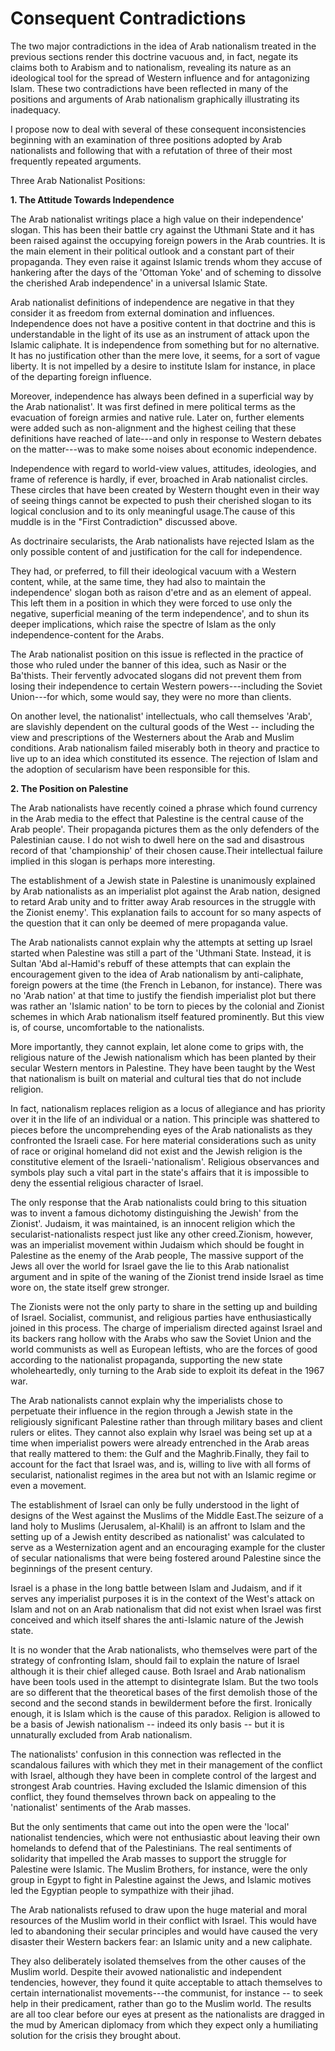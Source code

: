 Consequent Contradictions
=========================

The two major contradictions in the idea of Arab nationalism treated in
the previous sections render this doctrine vacuous and, in fact, negate
its claims both to Arabism and to nationalism, revealing its nature as
an ideological tool for the spread of Western influence and for
antagonizing Islam. These two contradictions have been reflected in many
of the positions and arguments of Arab nationalism graphically
illustrating its inadequacy.

I propose now to deal with several of these consequent inconsistencies
beginning with an examination of three positions adopted by Arab
nationalists and following that with a refutation of three of their most
frequently repeated arguments.

Three Arab Nationalist Positions:


**1. The Attitude Towards Independence**

The Arab nationalist writings place a high value on their independence'
slogan. This has been their battle cry against the Uthmani State and it
has been raised against the occupying foreign powers in the Arab
countries. It is the main element in their political outlook and a
constant part of their propaganda. They even raise it against Islamic
trends whom they accuse of hankering after the days of the 'Ottoman
Yoke' and of scheming to dissolve the cherished Arab independence' in a
universal Islamic State.

Arab nationalist definitions of independence are negative in that they
consider it as freedom from external domination and influences.
Independence does not have a positive content in that doctrine and this
is understandable in the light of its use as an instrument of attack
upon the Islamic caliphate. It is independence from something but for no
alternative. It has no justification other than the mere love, it seems,
for a sort of vague liberty. It is not impelled by a desire to institute
Islam for instance, in place of the departing foreign influence.

Moreover, independence has always been defined in a superficial way by
the Arab nationalist'. It was first defined in mere political terms as
the evacuation of foreign armies and native rule. Later on, further
elements were added such as non-alignment and the highest ceiling that
these definitions have reached of late---and only in response to Western
debates on the matter---was to make some noises about economic
independence.

Independence with regard to world-view values, attitudes, ideologies,
and frame of reference is hardly, if ever, broached in Arab nationalist
circles. These circles that have been created by Western thought even in
their way of seeing things cannot be expected to push their cherished
slogan to its logical conclusion and to its only meaningful usage.The
cause of this muddle is in the "First Contradiction" discussed above.

As doctrinaire secularists, the Arab nationalists have rejected Islam
as the only possible content of and justification for the call for
independence.

They had, or preferred, to fill their ideological vacuum with a Western
content, while, at the same time, they had also to maintain the
independence' slogan both as raison d'etre and as an element of appeal.
This left them in a position in which they were forced to use only the
negative, superficial meaning of the term independence', and to shun its
deeper implications, which raise the spectre of Islam as the only
independence-content for the Arabs.

The Arab nationalist position on this issue is reflected in the
practice of those who ruled under the banner of this idea, such as Nasir
or the Ba'thists. Their fervently advocated slogans did not prevent them
from losing their independence to certain Western powers---including the
Soviet Union---for which, some would say, they were no more than
clients.

On another level, the nationalist' intellectuals, who call themselves
'Arab', are slavishly dependent on the cultural goods of the West --
including the view and prescriptions of the Westerners about the Arab
and Muslim conditions. Arab nationalism failed miserably both in theory
and practice to live up to an idea which constituted its essence. The
rejection of Islam and the adoption of secularism have been responsible
for this.

**2. The Position on Palestine**

The Arab nationalists have recently coined a phrase which found
currency in the Arab media to the effect that Palestine is the central
cause of the Arab people'. Their propaganda pictures them as the only
defenders of the Palestinian cause. I do not wish to dwell here on the
sad and disastrous record of that 'championship' of their chosen
cause.Their intellectual failure implied in this slogan is perhaps more
interesting.

The establishment of a Jewish state in Palestine is unanimously
explained by Arab nationalists as an imperialist plot against the Arab
nation, designed to retard Arab unity and to fritter away Arab resources
in the struggle with the Zionist enemy'. This explanation fails to
account for so many aspects of the question that it can only be deemed
of mere propaganda value.

The Arab nationalists cannot explain why the attempts at setting up
Israel started when Palestine was still a part of the 'Uthmani State.
Instead, it is Sultan 'Abd al-Hamid's rebuff of these attempts that can
explain the encouragement given to the idea of Arab nationalism by
anti-caliphate, foreign powers at the time (the French in Lebanon, for
instance). There was no 'Arab nation' at that time to justify the
fiendish imperialist plot but there was rather an 'Islamic nation' to be
torn to pieces by the colonial and Zionist schemes in which Arab
nationalism itself featured prominently. But this view is, of course,
uncomfortable to the nationalists.

More importantly, they cannot explain, let alone come to grips with,
the religious nature of the Jewish nationalism which has been planted by
their secular Western mentors in Palestine. They have been taught by the
West that nationalism is built on material and cultural ties that do not
include religion.

In fact, nationalism replaces religion as a locus of allegiance and has
priority over it in the life of an individual or a nation. This
principle was shattered to pieces before the uncomprehending eyes of the
Arab nationalists as they confronted the Israeli case. For here material
considerations such as unity of race or original homeland did not exist
and the Jewish religion is the constitutive element of the
Israeli-'nationalism'. Religious observances and symbols play such a
vital part in the state's affairs that it is impossible to deny the
essential religious character of Israel.

The only response that the Arab nationalists could bring to this
situation was to invent a famous dichotomy distinguishing the Jewish'
from the Zionist'. Judaism, it was maintained, is an innocent religion
which the secularist-nationalists respect just like any other
creed.Zionism, however, was an imperialist movement within Judaism which
should be fought in Palestine as the enemy of the Arab people, The
massive support of the Jews all over the world for Israel gave the lie
to this Arab nationalist argument and in spite of the waning of the
Zionist trend inside Israel as time wore on, the state itself grew
stronger.

The Zionists were not the only party to share in the setting up and
building of Israel. Socialist, communist, and religious parties have
enthusiastically joined in this process. The charge of imperialism
directed against Israel and its backers rang hollow with the Arabs who
saw the Soviet Union and the world communists as well as European
leftists, who are the forces of good according to the nationalist
propaganda, supporting the new state wholeheartedly, only turning to the
Arab side to exploit its defeat in the 1967 war.

The Arab nationalists cannot explain why the imperialists chose to
perpetuate their influence in the region through a Jewish state in the
religiously significant Palestine rather than through military bases and
client rulers or elites. They cannot also explain why Israel was being
set up at a time when imperialist powers were already entrenched in the
Arab areas that really mattered to them: the Gulf and the
Maghrib.Finally, they fail to account for the fact that Israel was, and
is, willing to live with all forms of secularist, nationalist regimes in
the area but not with an Islamic regime or even a movement.

The establishment of Israel can only be fully understood in the light
of designs of the West against the Muslims of the Middle East.The
seizure of a land holy to Muslims (Jerusalem, al-Khalil) is an affront
to Islam and the setting up of a Jewish entity described as nationalist'
was calculated to serve as a Westernization agent and an encouraging
example for the cluster of secular nationalisms that were being fostered
around Palestine since the beginnings of the present century.

Israel is a phase in the long battle between Islam and Judaism, and if
it serves any imperialist purposes it is in the context of the West's
attack on Islam and not on an Arab nationalism that did not exist when
Israel was first conceived and which itself shares the anti-Islamic
nature of the Jewish state.

It is no wonder that the Arab nationalists, who themselves were part of
the strategy of confronting Islam, should fail to explain the nature of
Israel although it is their chief alleged cause. Both Israel and Arab
nationalism have been tools used in the attempt to disintegrate Islam.
But the two tools are so different that the theoretical bases of the
first demolish those of the second and the second stands in bewilderment
before the first. Ironically enough, it is Islam which is the cause of
this paradox. Religion is allowed to be a basis of Jewish nationalism --
indeed its only basis -- but it is unnaturally excluded from Arab
nationalism.

The nationalists' confusion in this connection was reflected in the
scandalous failures with which they met in their management of the
conflict with Israel, although they have been in complete control of the
largest and strongest Arab countries. Having excluded the Islamic
dimension of this conflict, they found themselves thrown back on
appealing to the 'nationalist' sentiments of the Arab masses.

But the only sentiments that came out into the open were the 'local'
nationalist tendencies, which were not enthusiastic about leaving their
own homelands to defend that of the Palestinians. The real sentiments of
solidarity that impelled the Arab masses to support the struggle for
Palestine were Islamic. The Muslim Brothers, for instance, were the only
group in Egypt to fight in Palestine against the Jews, and Islamic
motives led the Egyptian people to sympathize with their jihad.

The Arab nationalists refused to draw upon the huge material and moral
resources of the Muslim world in their conflict with Israel. This would
have led to abandoning their secular principles and would have caused
the very disaster their Western backers fear: an Islamic unity and a new
caliphate.

They also deliberately isolated themselves from the other causes of the
Muslim world. Despite their avowed nationalistic and independent
tendencies, however, they found it quite acceptable to attach themselves
to certain internationalist movements---the communist, for instance --
to seek help in their predicament, rather than go to the Muslim world.
The results are all too clear before our eyes at present as the
nationalists are dragged in the mud by American diplomacy from which
they expect only a humiliating solution for the crisis they brought
about.



